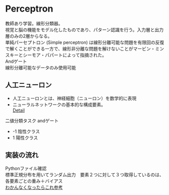 # Perceptron
教師あり学習。線形分類器。  
視覚と脳の機能をモデル化したものであり、パターン認識を行う。入力層と出力層のみの2層からなる。  
単純パーセプトロン (Simple perceptron) は線形分離可能な問題を有限回の反復で解くことができる一方で、線形非分離な問題を解けないことがマービン・ミンスキーとシーモア・パパートによって指摘された。  
Andゲート  
線形分離可能なデータのみ使用可能  

## 人工ニューロン
 - 人工ニューロンとは、神経細胞（ニューロン）を数学的に表現
 - ニューラルネットワークの基本的な構成要素。  
[Detail](https://cognicull.com/ja/o0hdrkf2)  

二値分類タスク
andゲート
 - -1 陰性クラス
 - 1  陽性クラス

## 実装の流れ
Pythonファイル確認  
標準正規分布を用いてランダム出力　要素２つに対して３つ取得しているのは、各要素ごとの重み＋バイアス  
[わかんなくなったらこれ参考](https://blog.apar.jp/deep-learning/11979/)
